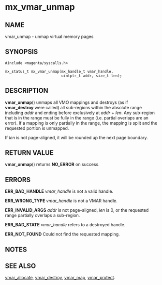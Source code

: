 # mx_vmar_unmap

## NAME

vmar_unmap - unmap virtual memory pages

## SYNOPSIS

```
#include <magenta/syscalls.h>

mx_status_t mx_vmar_unmap(mx_handle_t vmar_handle,
                          uintptr_t addr, size_t len);
```

## DESCRIPTION

**vmar_unmap**() unmaps all VMO mappings and destroys (as if **vmar_destroy**
were called) all sub-regions within the absolute range including *addr* and ending
before exclusively at *addr* + *len*.  Any sub-region that is in the range must
be fully in the range (i.e. partial overlaps are an error).  If a mapping is
only partially in the range, the mapping is split and the requested portion is
unmapped.

If *len* is not page-aligned, it will be rounded up the next page boundary.

## RETURN VALUE

**vmar_unmap**() returns **NO_ERROR** on success.

## ERRORS

**ERR_BAD_HANDLE**  *vmar_handle* is not a valid handle.

**ERR_WRONG_TYPE**  *vmar_handle* is not a VMAR handle.

**ERR_INVALID_ARGS**  *addr* is not page-aligned, *len* is 0, or the
requested range partially overlaps a sub-region.

**ERR_BAD_STATE**  *vmar_handle* refers to a destroyed handle.

**ERR_NOT_FOUND**  Could not find the requested mapping.

## NOTES

## SEE ALSO

[vmar_allocate](vmar_allocate.md),
[vmar_destroy](vmar_destroy.md),
[vmar_map](vmar_map.md),
[vmar_protect](vmar_protect.md).
